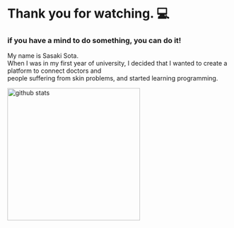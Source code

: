 # Thank you for watching. 💻
### if you have a mind to do something, you can do it!
My name is Sasaki Sota.  
When I was in my first year of university, I decided that I wanted to create a platform to connect doctors and  
people suffering from skin problems, and started learning programming.
<p align="left"> 
  <img alt="github stats" height="300px" src="https://github-readme-stats.vercel.app/api?username=soutaschool&theme=solarized-dark&show_icons=ture&count_private=true" />
</p>
